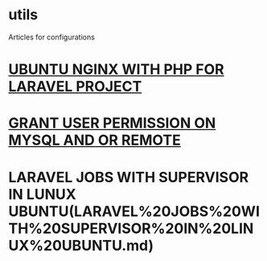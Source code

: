 # utils
Articles for configurations

# [UBUNTU NGINX WITH PHP FOR LARAVEL PROJECT](basic%20installation%20PHP%20NGINX%20IN%20UBUNTU.md)

# [GRANT USER PERMISSION ON MYSQL AND OR REMOTE](OPEN%20LINUX%203306%20AND%20OR%20GRANT%20USER%20PRIVILEGES%20TO%20DATABASE.md)

# LARAVEL JOBS WITH SUPERVISOR IN LUNUX UBUNTU(LARAVEL%20JOBS%20WITH%20SUPERVISOR%20IN%20LINUX%20UBUNTU.md)
